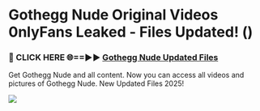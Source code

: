 # Gothegg Nude Original Videos 0nlyFans Leaked - Files Updated! ()

<h3>🔴 CLICK HERE 🌐==►► <a href="https://tinyurl.com/2p9ay9w9" rel="nofollow">Gothegg Nude Updated Files</a></h3>

Get Gothegg Nude and all content. Now you can access all videos and pictures of Gothegg Nude. New Updated Files 2025!

[![](https://i.imgur.com/KQgVmj3.gif)](https://tinyurl.com/2p9ay9w9)
